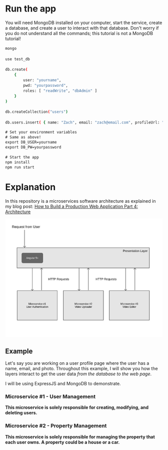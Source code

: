 # Run the app

You will need MongoDB installed on your computer, start the service, create a database, and create a user to interact with that database.  Don't worry if you do not understand all the commands; this tutorial is not a MongoDB tutorial!

```bash 
mongo

use test_db

db.create(
    {
        user: "yourname",
        pwd: "yourpassword",
        roles: [ "readWrite", "dbAdmin" ]
    }
)

db.createCollection("users")

db.users.insert( { name: "Zach", email: "zach@email.com", profileUrl: "https://someurl.com/image.png" })
```

```
# Set your environment variables
# Same as above!
export DB_USER=yourname
export DB_PW=yourpassword

# Start the app
npm install 
npm run start 
```

# Explanation 

In this repository is a microservices software architecture as explained in my blog post: [How to Build a Production Web Application Part 4: Architecture](https://zachgoll.github.io/blog/2019/build-production-web-app-part-4/)

![microservices architecture diagram](microservices.png)

## Example

Let's say you are working on a user profile page where the user has a name, email, and photo.  Throughout this example, I will show you how the layers interact to get the user data _from the database to the web page_.

I will be using ExpressJS and MongoDB to demonstrate.

### Microservice #1 - User Management

**This microservice is solely responsible for creating, modifying, and deleting users.**

### Microservice #2 - Property Management

**This microservice is solely responsible for managing the property that each user owns.  A property could be a house or a car.**